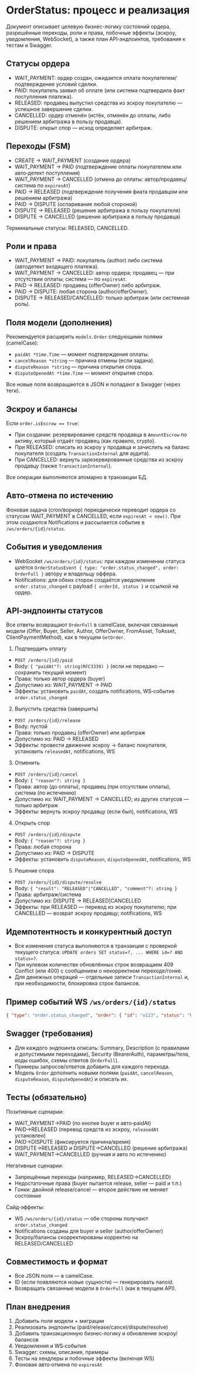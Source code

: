 # OrderStatus: процесс и реализация

Документ описывает целевую бизнес-логику состояний ордера, разрешённые переходы, роли и права, побочные эффекты (эскроу, уведомления, WebSocket), а также план API‑эндпоинтов, требования к тестам и Swagger.

## Статусы ордера

- WAIT_PAYMENT: ордер создан, ожидается оплата покупателем/подтверждение условий сделки.
- PAID: покупатель заявил об оплате (или система подтвердила факт поступления платежа).
- RELEASED: продавец выпустил средства из эскроу покупателю — успешное завершение сделки.
- CANCELLED: ордер отменён (истёк, отменён до оплаты, либо решением арбитража в пользу продавца).
- DISPUTE: открыт спор — исход определяет арбитраж.

## Переходы (FSM)

- CREATE → WAIT_PAYMENT (создание ордера)
- WAIT_PAYMENT → PAID (подтверждение оплаты покупателем или авто‑детект поступления)
- WAIT_PAYMENT → CANCELLED (отмена до оплаты: автор/продавец/система по `expiresAt`)
- PAID → RELEASED (подтверждение получения фиата продавцом или решением арбитража)
- PAID → DISPUTE (оспаривание любой стороной)
- DISPUTE → RELEASED (решение арбитража в пользу покупателя)
- DISPUTE → CANCELLED (решение арбитража в пользу продавца)

Терминальные статусы: RELEASED, CANCELLED.

## Роли и права

- WAIT_PAYMENT → PAID: покупатель (author) либо система (автодетект входящего платежа).
- WAIT_PAYMENT → CANCELLED: автор ордера; продавец — при отсутствии оплаты; система — по `expiresAt`.
- PAID → RELEASED: продавец (offerOwner) либо арбитраж.
- PAID → DISPUTE: любая сторона (author/offerOwner).
- DISPUTE → RELEASED/CANCELLED: только арбитраж (или системная роль).

## Поля модели (дополнения)

Рекомендуется расширить `models.Order` следующими полями (camelCase):

- `paidAt *time.Time` — момент подтверждения оплаты.
- `cancelReason *string` — причина отмены (если задана).
- `disputeReason *string` — причина открытия спора.
- `disputeOpenedAt *time.Time` — момент открытия спора.

Все новые поля возвращаются в JSON и попадают в Swagger (через теги).

## Эскроу и балансы

Если `order.isEscrow == true`:

- При создании: резервирование средств продавца в `AmountEscrow` по активу, который отдаёт продавец (как правило, crypto).
- При RELEASED: списать из эскроу у продавца и зачислить на баланс покупателя (создать `TransactionInternal` для аудита).
- При CANCELLED: вернуть зарезервированные средства из эскроу продавцу (также `TransactionInternal`).

Все операции выполняются атомарно в транзакции БД.

## Авто‑отмена по истечению

Фоновая задача (cron/воркер) периодически переводит ордера со статусом WAIT_PAYMENT в CANCELLED, если `expiresAt < now()`.
При этом создаются Notifications и рассылается событие в `/ws/orders/{id}/status`.

## События и уведомления

- WebSocket `/ws/orders/{id}/status`: при каждом изменении статуса шлётся `OrderStatusEvent { type: "order.status_changed", order: OrderFull }` автору и владельцу оффера.
- Notifications: для обеих сторон создаётся уведомление `order.status_changed` с payload `{ orderId, status }` и ссылкой на ордер.

## API‑эндпоинты статусов

Все ответы возвращают `OrderFull` в camelCase, включая связанные модели (Offer, Buyer, Seller, Author, OfferOwner, FromAsset, ToAsset, ClientPaymentMethod), как в текущем `GetOrder`.

1) Подтвердить оплату

- `POST /orders/{id}/paid`
- Body: `{ "paidAt"?: string(RFC3339) }` (если не передано — сохранить текущий момент)
- Права: только автор ордера (buyer)
- Допустимо из: WAIT_PAYMENT → PAID
- Эффекты: установить `paidAt`, создать notifications, WS‑событие `order.status_changed`

2) Выпустить средства (завершить)

- `POST /orders/{id}/release`
- Body: пустой
- Права: только продавец (offerOwner) или арбитраж
- Допустимо из: PAID → RELEASED
- Эффекты: провести движение эскроу → баланс покупателя, установить `releasedAt`, notifications, WS

3) Отменить

- `POST /orders/{id}/cancel`
- Body: `{ "reason"?: string }`
- Права: автор (до оплаты), продавец (при отсутствии оплаты), система (по истечению)
- Допустимо из: WAIT_PAYMENT → CANCELLED; из других статусов — только арбитраж
- Эффекты: вернуть эскроу продавцу (если был), notifications, WS

4) Открыть спор

- `POST /orders/{id}/dispute`
- Body: `{ "reason"?: string }`
- Права: любая сторона
- Допустимо из: PAID → DISPUTE
- Эффекты: установить `disputeReason`, `disputeOpenedAt`, notifications, WS

5) Решение спора

- `POST /orders/{id}/dispute/resolve`
- Body: `{ "result": "RELEASED"|"CANCELLED", "comment"?: string }`
- Права: арбитраж/система
- Допустимо из: DISPUTE → RELEASED|CANCELLED
- Эффекты: при RELEASED — перевод из эскроу покупателю; при CANCELLED — возврат эскроу продавцу; notifications, WS

## Идемпотентность и конкурентный доступ

- Все изменения статуса выполняются в транзакции с проверкой текущего статуса: `UPDATE orders SET status=?, ... WHERE id=? AND status=?`.
- При нулевом количестве обновлённых строк возвращаем 409 Conflict (или 400) с сообщением о некорректном переходе/гонке.
- Для денежных операций — отдельные записи `TransactionInternal` и, при необходимости, блокировка строк балансов.

## Пример событий WS `/ws/orders/{id}/status`

```json
{ "type": "order.status_changed", "order": { "id": "o123", "status": "PAID", "paidAt": "2025-01-01T00:00:00Z", "buyer": {"id":"...","username":"..."}, "seller": {"id":"...","username":"..."}, "offer": {"id":"..."}, "fromAsset": {"id":"..."}, "toAsset": {"id":"..."} } }
```

## Swagger (требования)

- Для каждого эндпоинта описать: Summary, Description (с правилами и допустимыми переходами), Security (BearerAuth), параметры/тела, коды ошибок, схемы ответов (`OrderFull`).
- Примеры запросов/ответов добавить для каждого перехода.
- Модель `Order` дополнить новыми полями (`paidAt`, `cancelReason`, `disputeReason`, `disputeOpenedAt`) и описать их.

## Тесты (обязательно)

Позитивные сценарии:

- WAIT_PAYMENT→PAID (по кнопке buyer и авто‑paidAt)
- PAID→RELEASED (перевод средств из эскроу, `releasedAt` установлен)
- PAID→DISPUTE (фиксируется причина/время)
- DISPUTE→RELEASED и DISPUTE→CANCELLED (решение арбитража)
- WAIT_PAYMENT→CANCELLED (ручная и авто по истечению)

Негативные сценарии:

- Запрещённые переходы (например, RELEASED→CANCELLED)
- Недостаточные права (buyer пытается release, seller — paid и т.п.)
- Гонки: двойной release/cancel — второе действие не меняет состояние

Сайд‑эффекты:

- WS `/ws/orders/{id}/status` — обе стороны получают `order.status_changed`
- Notifications созданы для buyer и seller (author/offerOwner)
- Эскроу/балансы скорректированы корректно на RELEASED/CANCELLED

## Совместимость и формат

- Все JSON поля — в camelCase.
- ID (если появляются новые сущности) — генерировать nanoid.
- Возвращать связанные модели в `OrderFull` (как в текущем API).

## План внедрения

1) Добавить поля модели + миграции
2) Реализовать эндпоинты (paid/release/cancel/dispute/resolve)
3) Добавить транзакционную бизнес‑логику и обновление эскроу/балансов
4) Уведомления и WS‑события
5) Swagger: схемы, описания, примеры
6) Тесты на хендлеры и побочные эффекты (включая WS)
7) Фоновая авто‑отмена по `expiresAt`


